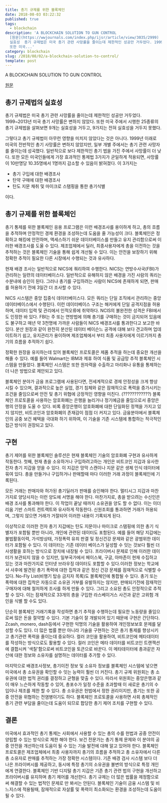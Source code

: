 ```yaml
---
title: 총기 규제를 위한 블록체인
date: 2018-08-03 03:22:32
published: true
tags:
  - blockchain
description: 'A BLOCKCHAIN SOLUTION TO GUN CONTROL
  [원문](https://wwjournals.com/index.php/ijsr/article/view/3035/2999)  ## 총기 규제법의
  실효성  총기 규제법은 미국 총기 관련 사망률을 줄이는데 제한적인 성공만 거두었다. 1999~2013년 미국 총기 사망률은 변하지 않았다.
  또한 미국...'
category: blockchain
slug: /2018/08/02/a-blockchain-solution-to-control/
template: post
---
```


A BLOCKCHAIN SOLUTION TO GUN CONTROL

[원문](https://wwjournals.com/index.php/ijsr/article/view/3035/2999)

## 총기 규제법의 실효성

총기 규제법은 미국 총기 관련 사망률을 줄이는데 제한적인 성공만 거두었다. 1999~2013년 미국 총기 사망률은 변하지 않았다. 또한 미국 주에서 시행한 25종류의 총기 규제법을 살펴보면 9개는 실효성을 거두고, 9가지는 전혀 실효성을 거두지 못했다.

그렇다고 총기 규제법이 아무런 영향을 미치지 않았다는 것은 아니다. 1999년 이래로 미국의 전반적인 총기 사망률은 변하지 않았지만, 일부 개별 주에서는 총기 관련 사망자를 줄이는데 성곡했다. 일반적으로 보다 제한적인 총기 법을 가진 주에서 사망률이 더 낮다. 또한 모든 미국인들에게 가장 효과적인 통제법 3가지가 균일하게 적용되면, 사망률이 10만명당 10.35명에서 1명까지 감소할 수 있음이 밝혀졌다. 이 3가지는

- 총기 구입에 대한 배경조사
- 탄약 구매에 대한 배경조사
- 탄도 지문 채취 및 마이크로 스탬핑을 통한 총기식별

이다.

## 총기 규제를 위한 블록체인

총기 통제를 위한 블록체인 응용 프로그램은 이런 배경조사를 용이하게 하고, 총의 흐름을 추적하며 안정적인 경제 환경을 조성하는데 도움을 줄 가능성이 크다. 블록체인은 정확하고 해킹에 안전하며, 액세스하기 쉬운 데이터베이스를 만들고 유지 관리함으로써 이러한 배경조사를 도울 수 있다. 제조업체에서 딜러, 최종사용자에게 총을 이전하는 것을 추적하는 것은 블록체인 기술을 통해 쉽게 개선될 수 있다. 이는 안전을 보장하기 위해 정확한 추적이 필요한 다른 시장에서 수행되는 것과 유사하다.

현재 배경 조사는 일반적으로 NICS에 쿼리하여 수행한다. NICS는 연방수사국(FBI)가 관리하는 일련의 데이터베이스다. 일반적으로 유해하지 않은 배경을 가진 사람의 쿼리는 수분내에 승인이 된다. 그러나 총기를 구입하려는 사람이 NICS에 존재하게 되면, 판매를 허용하기 전에 3일간 더 조사할 수 있다.

NICS 시스템은 중앙 집중식 데이터베이스다. 모든 쿼리는 단일 조직에서 관리하는 중앙 데이터베이스에서 수행된다. 이런 데이터베이스 구조는 해커에게 단일 공격지점을 허용하며, 데이터 입력 및 관리에서 인적오류에 취약하다. NCIS의 불완전한 성격은 FBI에서도 인정한 바 있다. FBI는 주 또는 연방법에 의해 총기를 구매하는 것이 금지되어 있음에도 불구하고 매년 약 3천명에 가까운 사람들이 NICS 배경조사를 통과한다고 보고한 바 있다. 분산 원장과 같이 완전히 분산된 데이터 베이슨느 공격에 대해 보다 견고하며 업데이트하기 쉽고, 유지관리가 용이하며 제조업체에서 부터 최종 사용자에게 이르기까지 총기의 흐름을 추적하기 쉽다.

정확한 원장을 유지하는데 있어 블록체인 프로토콜은 제품 추적을 하는데 중요한 개선을 해줄 수 있다. 예를 들어 Walmart는 IBM과 제휴 하여 식품 및 공급망 추적 블록체인 시스템을 만들었다. 블록체인 시스템은 또한 원자력을 수출하고 마리화나 유통을 통제하는 더 나은 방법으로 제안되고 있다.

블록체인 분야가 금융 프로그램에 사용된다면, 전세계적으로 경제 안정성을 크게 향상 시킬 수 있으며, 결과적으로 높은 실업, 경기 침체와 같은 잠재적으로 폭력을 증가시키는 조건을 줄임으로써 안전 및 총기 위협에 긍정적인 영향을 미친다. (????????????) 블록체인 프로토콜을 사용하는 암호화폐는 은행을 늘리거나 정기예금을 줄임으로서 중앙은행의 안정을 도울 수 있다. 비록 중앙은행이 암호화폐에 대한 단일화된 정책을 가지고 있지 않지만, 비트코인과 암호화폐의 존재감이 점점 더 커지고 있다. 금융분야에서 블록체인의 공중 보건 혜택을 극대화 하기 위하여, 이 기술을 기존 시스템에 통합하는 적극적인 접근 방식이 권장되고 있다.

## 구현

총기 제어를 위한 블록체인 솔루션은 현재 블록체인 기술의 암호화폐 구현과 유사하게 작동한다. 첫째, 현재 총을 소유하거나 구입하려고하는 개인은 비트코인 지갑과 유사한 전자 총기 지갑을 얻을 수 있다. 이 지갑은 망막 스캔이나 지문 같은 생체 인식 데이터에 묶여 있다. 총을 만들거나 구입하거나 판매할때 마다 이러한 거래 과정이 블록체인에 기록된다.

모든 거래는 판매자와 허가된 총기딜러가 판매를 승인해야 한다. 멀티시그 지갑과 마찬가지로 양당사자는 이런 양도에 서명을 해야 한다. 마찬가지로, 총을 받으려는 수신인은 배경 조사를 통과해야 한다. 이 작업이 끝날 때까지 소유권을 양도 할 수 없다. 이는 이더리움 기반 스마트 컨트랙트와 유사하게 작동한다. 신원조회를 통과하면 거래가 허용되며, 그렇지 않으면 거래가 거절되어 이러한 내용이 기록되게 된다.

이상적으로 이러한 전자 총기 지갑에는 탄도 지문이나 마이크로 스탬핑에 의한 총기 식별자가 포함될 뿐만 아니라, 개인에 관련된 데이터도 포함된다. 예를 들어 해당 지갑에는 불법활동이력, 가석방상태, 가정폭력 유죄 판결 및 정신건강 문제와 같은 광범위한 데이터가 포함될 수 있다. 이 데이터는 기존 데이터 베이스가 달성할 수 잇는 것보다 훨씬 더 사생활을 호하는 방식으로 장치에 내장될 수 있다. 프라이버시 문제로 인해 이러한 데이터가 보관되지 않을 수 있지만, 일부국가에서 페이스북, 구글, 아마존이 현재 수집하고 있는 것과 마찬가지로 인터넷 브라우징 데이터도 포함할 수 있다.이러한 정보는 학교에서 사후에 발견된 총기 폭력에 대한 집착과 같은 정신 건강 문제를 잠재적으로 식별할 수 있다. No-Fly List(비행기 탑승 금지자 목록)도 블록체인에 통합될 수 있다. 총기 또는 폭력에 대한 집착은 자동으로 소유권 거부를 유발하지는 않지만, 판매되기전에 잠재적인 구매자에 대해 철저하게 조사를 하게 만들 수 있다. 그리고 소요된 총도 안정적으로 추적할 수 있다. 이는 잠재적으로 33개의 총을 구입한 라스베이거스 사건과 같은 고위험 개인을 식별 할 수도 있다.

단순히 블록체인 거래기록을 작성하면 총기 추적을 수행하는데 필요한 노동량을 줄임으로써 많은 돈을 절약할 수 있다. 기본 기술이 잘 개발되어 있기 때문에 구현은 간단하다. Zcash, monero, dash등에서 구현한 익명의 기술을 활용하여 개인정보보호 문제를 달성할 수도 있다. 더 많은 법률 뿐만 아니라 기술을 구현하는 것은 총기 통제를 향상시키고 총기관련 폭력을 줄이는데 중요하다. 컬러 코인을 활용하여, 비트코인에 메타데이터를 작성하는 방식으로도 활용할 수 있다. 컬러 코인은 메타 데이터를 비트코인 트랜잭션에 결합시켜 '색칠'함으로써 비트코인을 토큰으로 바꾼다. 이 메타데이터에 총과같은 자산에 대한 정보와 소유자를 설명하는 데이터를 추가할 수 있다.

마지막으로 배경조사정보, 총기이전 정보 및 소유자 정보를 블록체인 시스템에 넣으면 미국에서 총 소유권을 확인할 수 잇는 능력이 훨씬 더 커진다. 총기 규제 위원회는 총 소유권에 대한 법적 권리를 결정하고 균형을 맞출 수 있다. 따라서 위원회는 중앙은행과 같이 매우 느슨하게 작동할 수 있어, 총포수가 일정 수준을 초과할때 이 새로운 총기의 수입이나 제조를 제한 할 수 있다. 총 소유권은 헌법에서 정한 권리이지만, 총기는 또한 공중 안전을 위협하는 전염병이기도 하다. 블록체인 프로토콜을 사용하면 사회 총체적인 총기 관련 부담을 줄이는데 도움이 되므로 합당한 총기 제어 조치를 구현할 수 있다.

## 결론

미국에서 효과적인 총기 통제는 사회에서 사용할 수 있는 총의 수를 헌법과 공중 안전이 양립할 수 있는 방식으로 제한 해야 한다. 보건 전문가는 총기 통제 문제와 이 분야의 공중 안전을 개선하는데 도움이 될 수 있는 기술 발전에 대해 알고 있어야 한다. 블록체인 프로토콜은 제조업체에서 최종 사용자까지 총기의 흐름을 추적하고 총 소유자에서 다른 총 소유자로 판매를 추적하는 가장 정확한 시스템이다. 기존 배경 검사 시스템 보다 더 나은 프라이버시를 제공하고, 동시에 특정 총기의 소유권을 불변의 방식으로 특정 개인에게 연결한다. 블록체인 기반 디지털 총기 지갑은 기존 총기 관련 법의 구현을 개선하고 프라이버시를 유지하며 총기 제어를 개선한다. 총기 규제는 더 많은 법률을 제정함으로써 해결할 수 있는 법적인 문제로 만 봐서는 안된다. 블록체인 기술이 금융 시스템 및 비느지스에 적용될때, 잠재적으로 자살률 및 폭력이 최소화되는 환경을 조성하는데 도움이 될 수 있다.
